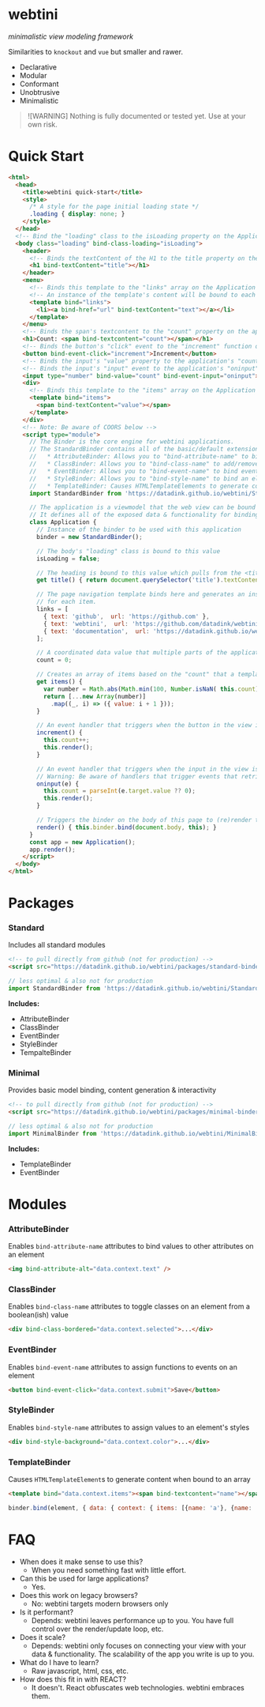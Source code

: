 # webtini

*minimalistic view modeling framework*

Similarities to `knockout` and `vue` but smaller and rawer.

* Declarative
* Modular
* Conformant
* Unobtrusive
* Minimalistic

> ![WARNING]
> Nothing is fully documented or tested yet. Use at your own risk.

# Quick Start

```html
<html>
  <head>
    <title>webtini quick-start</title>
    <style>
      /* A style for the page initial loading state */
      .loading { display: none; }
    </style>
  </head>
  <!-- Bind the "loading" class to the isLoading property on the Application -->
  <body class="loading" bind-class-loading="isLoading">
    <header>
      <!-- Binds the textContent of the H1 to the title property on the Application -->
      <h1 bind-textContent="title"></h1>
    </header>
    <menu>
      <!-- Binds this template to the "links" array on the Application -->
      <!-- An instance of the template's content will be bound to each item in the "links" array -->
      <template bind="links">
        <li><a bind-href="url" bind-textContent="text"></a></li>
      </template>
    </menu>
    <!-- Binds the span's textcontent to the "count" property on the application -->
    <h1>Count: <span bind-textcontent="count"></span></h1>
    <!-- Binds the button's "click" event to the "increment" function on the application -->
    <button bind-event-click="increment">Increment</button>
    <!-- Binds the input's "value" property to the application's "count" property -->
    <!-- Binds the input's "input" event to the application's "oninput" function -->
    <input type="number" bind-value="count" bind-event-input="oninput">
    <div>
      <!-- Binds this template to the "items" array on the Application -->
      <template bind="items">
        <span bind-textContent="value"></span>
      </template>
    </div>
    <!-- Note: Be aware of COORS below -->
    <script type="module">
      // The Binder is the core engine for webtini applications. 
      // The StandardBinder contains all of the basic/default extensions:
      //   * AttributeBinder: Allows you to "bind-attribute-name" to bind to an element's attributes
      //   * ClassBinder: Allows you to "bind-class-name" to add/remove classes based on a boolean(ish) binding
      //   * EventBinder: Allows you to "bind-event-name" to bind events to functions
      //   * StyleBinder: Allows you to "bind-style-name" to bind an element's .style[name]
      //   * TemplateBinder: Causes HTMLTemplateElements to generate content when bound to arrays
      import StandardBinder from 'https://datadink.github.io/webtini/StandardBinder.js'

      // The application is a viewmodel that the web view can be bound to using the Binder.
      // It defines all of the exposed data & functionality for binding from the view.
      class Application {
        // Instance of the binder to be used with this application
        binder = new StandardBinder();

        // The body's "loading" class is bound to this value
        isLoading = false; 

        // The heading is bound to this value which pulls from the <title> in the header
        get title() { return document.querySelector('title').textContent; }

        // The page navigation template binds here and generates an instance of its content
        // for each item.
        links = [
          { text: 'github',  url: 'https://github.com' },
          { text: 'webtini',  url: 'https://github.com/datadink/webtini' },
          { text: 'documentation',  url: 'https://datadink.github.io/webtini/' },
        ];

        // A coordinated data value that multiple parts of the application use
        count = 0;

        // Creates an array of items based on the "count" that a template in the view binds to.
        get items() { 
          var number = Math.abs(Math.min(100, Number.isNaN( this.count) ? 0 : this.count));
          return [...new Array(number)]
            .map((_, i) => ({ value: i + 1 })); 
        }

        // An event handler that triggers when the button in the view is clicked
        increment() { 
          this.count++; 
          this.render();
        }

        // An event handler that triggers when the input in the view is altered
        // Warning: Be aware of handlers that trigger events that retrigger handlers -> infinite recursion
        oninput(e) { 
          this.count = parseInt(e.target.value ?? 0); 
          this.render();
        }

        // Triggers the binder on the body of this page to (re)render the page with the application's data
        render() { this.binder.bind(document.body, this); }
      }
      const app = new Application();
      app.render();
    </script>
  </body>
</html>
```

# Packages

### Standard

Includes all standard modules

```html
<!-- to pull directly from github (not for production) -->
<script src="https://datadink.github.io/webtini/packages/standard-binder-package.min.js"></script>
```

```javascript
// less optimal & also not for production
import StandardBinder from 'https://datadink.github.io/webtini/StandardBinder.js';
```

**Includes:**

* AttributeBinder
* ClassBinder
* EventBinder
* StyleBinder
* TempalteBinder

### Minimal

Provides basic model binding, content generation & interactivity

```html
<!-- to pull directly from github (not for production) -->
<script src="https://datadink.github.io/webtini/packages/minimal-binder-package.min.js"></script>
```

```javascript
// less optimal & also not for production
import MinimalBinder from 'https://datadink.github.io/webtini/MinimalBinder.js';
```

**Includes:**

* TemplateBinder
* EventBinder

# Modules

### AttributeBinder

Enables `bind-attribute-name` attributes to bind values to other attributes on an element

```html
<img bind-attribute-alt="data.context.text" />
```

### ClassBinder

Enables `bind-class-name` attributes to toggle classes on an element from a boolean(ish) value

```html
<div bind-class-bordered="data.context.selected">...</div>
```

### EventBinder

Enables `bind-event-name` attributes to assign functions to events on an element

```html
<button bind-event-click="data.context.submit">Save</button>
```

### StyleBinder

Enables `bind-style-name` attributes to assign values to an element's styles

```html
<div bind-style-background="data.context.color">...</div>
```

### TemplateBinder

Causes `HTMLTemplateElement`s to generate content when bound to an array

```html
<template bind="data.context.items"><span bind-textcontent="name"></span></template>
```

```javascript
binder.bind(element, { data: { context: { items: [{name: 'a'}, {name: 'b'}] } } });
```

# FAQ

* When does it make sense to use this?
  * When you need something fast with little effort.
* Can this be used for large applications?
  * Yes. 
* Does this work on legacy browsers?
  * No: webtini targets modern browsers only
* Is it performant?
  * Depends: webtini leaves performance up to you. You have full control over the render/update loop, etc.
* Does it scale?
  * Depends: webtini only focuses on connecting your view with your data & functionality. The scalability of the app you write is up to you.
* What do I have to learn?
  * Raw javascript, html, css, etc.
* How does this fit in with REACT?
  * It doesn't. React obfuscates web technologies. webtini embraces them.
